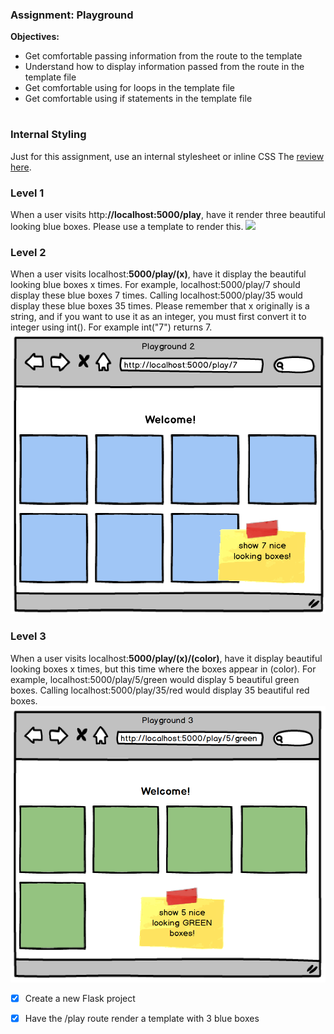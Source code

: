 ### Assignment: Playground

**Objectives:**

- Get comfortable passing information from the route to the template
- Understand how to display information passed from the route in the template file
- Get comfortable using for loops in the template file
- Get comfortable using if statements in the template file

#

### Internal Styling

Just for this assignment, use an internal stylesheet or inline CSS The [review here](https://www.w3schools.com/css/css_howto.asp).

### Level 1
When a user visits http:**//localhost:5000/play**, have it render three beautiful looking blue boxes. Please use a template to render this. ![](static/playground1.png)

### Level 2
When a user visits localhost:**5000/play/(x)**, have it display the beautiful looking blue boxes x times. For example, localhost:5000/play/7 should display these blue boxes 7 times. Calling localhost:5000/play/35 would display these blue boxes 35 times. Please remember that x originally is a string, and if you want to use it as an integer, you must first convert it to integer using int(). For example int("7") returns 7. 
![](playground2.png)

### Level 3
When a user visits localhost:**5000/play/(x)/(color)**, have it display beautiful looking boxes x times, but this time where the boxes appear in (color). For example, localhost:5000/play/5/green would display 5 beautiful green boxes. Calling localhost:5000/play/35/red would display 35 beautiful red boxes. 
![](playground3.png)

- [x] Create a new Flask project


- [x] Have the /play route render a template with 3 blue boxes

